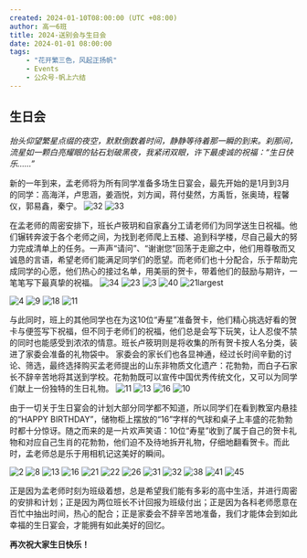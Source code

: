 ```yaml
---
created: 2024-01-10T08:00:00 (UTC +08:00)
author: 高一6班
title: 2024-送别会与生日会
date: 2024-01-01 08:00:00
tags:
    - "花开繁三色，风起正扬帆"
    - Events
    - 公众号-帆上六结
---
```

## 生日会

*抬头仰望繁星点缀的夜空，默默倒数着时间，静静等待着那一瞬的到来。刹那间，流星如一颗白亮耀眼的钻石划破黑夜，我紧闭双眼，许下最虔诚的祝福：“生日快乐……”*

新的一年到来，孟老师将为所有同学准备多场生日宴会，最先开始的是1月到3月的同学：高海洋，卢思涵，姜涵悦，刘方闻，蒋付斐然，方禹哲，张奥琦，程馨仪，郭易鑫，秦宁。
![32](32-1.jpg)
![33](33-1.jpg)

在孟老师的周密安排下，班长卢筱玥和自家鑫分工请老师们为同学送生日祝福。他们辗转奔波于各个老师之间，为找到老师爬上五楼、追到科学楼，尽自己最大的努力完成清单上的任务。一声声“请问”、“谢谢您”回荡于走廊之中，他们用尊敬而又诚恳的言语，希望老师们能满足同学们的愿望。而老师们也十分配合，乐于帮助完成同学的心愿，他们热心的接过名单，用美丽的贺卡，带着他们的鼓励与期许，一笔笔写下最真挚的祝福。
![34](34-1.jpg)
![23](23-1.jpg)
![3](3-1.jpg)
![40](40-1.jpg)
![21largest](21-1.jpg)

![4](4-1.jpg)
![9](9-1.jpg)
![18](18-1.jpg)
![11](11-1.jpg)

与此同时，班上的其他同学也在为这10位“寿星”准备贺卡，他们精心挑选好看的贺卡与便签写下祝福，但不同于老师们的祝福，他们总是会写下玩笑，让人忍俊不禁的同时也能感受到浓浓的情意。班长卢筱玥则是将收集的所有贺卡按人名分类，装进了家委会准备的礼物袋中。
家委会的家长们也各显神通，经过长时间辛勤的讨论、筛选，最终选择购买孟老师提出的山东非物质文化遗产：花勃勃，而白子石家长不辞辛苦地将其送到学校。花勃勃既可以宣传中国优秀传统文化，又可以为同学们献上一份独特的生日礼物。
![11](11-3.jpg)
![13](13-3.jpg)
![16](16-3.jpg)
![10](10-3.jpg)

由于一切关于生日宴会的计划大部分同学都不知道，所以同学们在看到教室内悬挂的“HAPPY BIRTHDAY”，储物柜上摆放的“16”字样的气球和桌子上丰盛的花勃勃时都十分惊讶。随之而来的是一片欢声笑语：10位“寿星”收到了属于自己的贺卡礼物和对应自己生肖的花勃勃，他们迫不及待地拆开礼物，仔细地翻看贺卡。而此时，孟老师总是乐于用相机记这美好的瞬间。

![2](2-2.jpg)
![8](8-2.jpg)
![13](13-2.jpg)
![16](16-2.jpg)
![21](21-2.jpg)
![22](22-2.jpg)
![26](26-2.jpg)
![31](31-2.jpg)
![32](32-2.jpg)
![38](38-2.jpg)
![41](41-2.jpg)
![45](45-2.jpg)

正是因为孟老师时刻为班级着想，总是希望我们能有多彩的高中生活，并进行周密的安排和计划；正是因为两位班长不计回报为班级付出；正是因为各科老师愿意在百忙中抽出时间，热心的配合；正是家委会不辞辛苦地准备，我们才能体会到如此幸福的生日宴会，才能拥有如此美好的回忆。

**再次祝大家生日快乐！**
